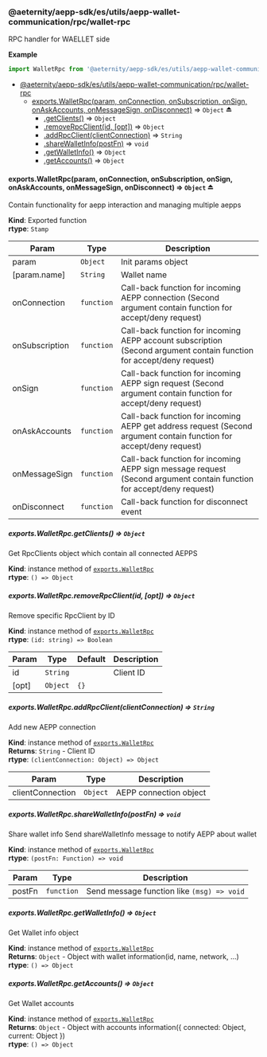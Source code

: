 <a id="module_@aeternity/aepp-sdk/es/utils/aepp-wallet-communication/rpc/wallet-rpc"></a>

### @aeternity/aepp-sdk/es/utils/aepp-wallet-communication/rpc/wallet-rpc
RPC handler for WAELLET side

**Example**  
```js
import WalletRpc from '@aeternity/aepp-sdk/es/utils/aepp-wallet-communication/rpc/wallet-rpc'
```

* [@aeternity/aepp-sdk/es/utils/aepp-wallet-communication/rpc/wallet-rpc](#module_@aeternity/aepp-sdk/es/utils/aepp-wallet-communication/rpc/wallet-rpc)
    * [exports.WalletRpc(param, onConnection, onSubscription, onSign, onAskAccounts, onMessageSign, onDisconnect)](#exp_module_@aeternity/aepp-sdk/es/utils/aepp-wallet-communication/rpc/wallet-rpc--exports.WalletRpc) ⇒ `Object` ⏏
        * [.getClients()](#module_@aeternity/aepp-sdk/es/utils/aepp-wallet-communication/rpc/wallet-rpc--exports.WalletRpc+getClients) ⇒ `Object`
        * [.removeRpcClient(id, [opt])](#module_@aeternity/aepp-sdk/es/utils/aepp-wallet-communication/rpc/wallet-rpc--exports.WalletRpc+removeRpcClient) ⇒ `Object`
        * [.addRpcClient(clientConnection)](#module_@aeternity/aepp-sdk/es/utils/aepp-wallet-communication/rpc/wallet-rpc--exports.WalletRpc+addRpcClient) ⇒ `String`
        * [.shareWalletInfo(postFn)](#module_@aeternity/aepp-sdk/es/utils/aepp-wallet-communication/rpc/wallet-rpc--exports.WalletRpc+shareWalletInfo) ⇒ `void`
        * [.getWalletInfo()](#module_@aeternity/aepp-sdk/es/utils/aepp-wallet-communication/rpc/wallet-rpc--exports.WalletRpc+getWalletInfo) ⇒ `Object`
        * [.getAccounts()](#module_@aeternity/aepp-sdk/es/utils/aepp-wallet-communication/rpc/wallet-rpc--exports.WalletRpc+getAccounts) ⇒ `Object`

<a id="exp_module_@aeternity/aepp-sdk/es/utils/aepp-wallet-communication/rpc/wallet-rpc--exports.WalletRpc"></a>

#### exports.WalletRpc(param, onConnection, onSubscription, onSign, onAskAccounts, onMessageSign, onDisconnect) ⇒ `Object` ⏏
Contain functionality for aepp interaction and managing multiple aepps

**Kind**: Exported function  
**rtype**: `Stamp`

| Param | Type | Description |
| --- | --- | --- |
| param | `Object` | Init params object |
| [param.name] | `String` | Wallet name |
| onConnection | `function` | Call-back function for incoming AEPP connection (Second argument contain function for accept/deny request) |
| onSubscription | `function` | Call-back function for incoming AEPP account subscription (Second argument contain function for accept/deny request) |
| onSign | `function` | Call-back function for incoming AEPP sign request (Second argument contain function for accept/deny request) |
| onAskAccounts | `function` | Call-back function for incoming AEPP get address request (Second argument contain function for accept/deny request) |
| onMessageSign | `function` | Call-back function for incoming AEPP sign message request (Second argument contain function for accept/deny request) |
| onDisconnect | `function` | Call-back function for disconnect event |

<a id="module_@aeternity/aepp-sdk/es/utils/aepp-wallet-communication/rpc/wallet-rpc--exports.WalletRpc+getClients"></a>

##### exports.WalletRpc.getClients() ⇒ `Object`
Get RpcClients object which contain all connected AEPPS

**Kind**: instance method of [`exports.WalletRpc`](#exp_module_@aeternity/aepp-sdk/es/utils/aepp-wallet-communication/rpc/wallet-rpc--exports.WalletRpc)  
**rtype**: `() => Object`
<a id="module_@aeternity/aepp-sdk/es/utils/aepp-wallet-communication/rpc/wallet-rpc--exports.WalletRpc+removeRpcClient"></a>

##### exports.WalletRpc.removeRpcClient(id, [opt]) ⇒ `Object`
Remove specific RpcClient by ID

**Kind**: instance method of [`exports.WalletRpc`](#exp_module_@aeternity/aepp-sdk/es/utils/aepp-wallet-communication/rpc/wallet-rpc--exports.WalletRpc)  
**rtype**: `(id: string) => Boolean`

| Param | Type | Default | Description |
| --- | --- | --- | --- |
| id | `String` |  | Client ID |
| [opt] | `Object` | <code>{}</code> |  |

<a id="module_@aeternity/aepp-sdk/es/utils/aepp-wallet-communication/rpc/wallet-rpc--exports.WalletRpc+addRpcClient"></a>

##### exports.WalletRpc.addRpcClient(clientConnection) ⇒ `String`
Add new AEPP connection

**Kind**: instance method of [`exports.WalletRpc`](#exp_module_@aeternity/aepp-sdk/es/utils/aepp-wallet-communication/rpc/wallet-rpc--exports.WalletRpc)  
**Returns**: `String` - Client ID  
**rtype**: `(clientConnection: Object) => Object`

| Param | Type | Description |
| --- | --- | --- |
| clientConnection | `Object` | AEPP connection object |

<a id="module_@aeternity/aepp-sdk/es/utils/aepp-wallet-communication/rpc/wallet-rpc--exports.WalletRpc+shareWalletInfo"></a>

##### exports.WalletRpc.shareWalletInfo(postFn) ⇒ `void`
Share wallet info
Send shareWalletInfo message to notify AEPP about wallet

**Kind**: instance method of [`exports.WalletRpc`](#exp_module_@aeternity/aepp-sdk/es/utils/aepp-wallet-communication/rpc/wallet-rpc--exports.WalletRpc)  
**rtype**: `(postFn: Function) => void`

| Param | Type | Description |
| --- | --- | --- |
| postFn | `function` | Send message function like `(msg) => void` |

<a id="module_@aeternity/aepp-sdk/es/utils/aepp-wallet-communication/rpc/wallet-rpc--exports.WalletRpc+getWalletInfo"></a>

##### exports.WalletRpc.getWalletInfo() ⇒ `Object`
Get Wallet info object

**Kind**: instance method of [`exports.WalletRpc`](#exp_module_@aeternity/aepp-sdk/es/utils/aepp-wallet-communication/rpc/wallet-rpc--exports.WalletRpc)  
**Returns**: `Object` - Object with wallet information(id, name, network, ...)  
**rtype**: `() => Object`
<a id="module_@aeternity/aepp-sdk/es/utils/aepp-wallet-communication/rpc/wallet-rpc--exports.WalletRpc+getAccounts"></a>

##### exports.WalletRpc.getAccounts() ⇒ `Object`
Get Wallet accounts

**Kind**: instance method of [`exports.WalletRpc`](#exp_module_@aeternity/aepp-sdk/es/utils/aepp-wallet-communication/rpc/wallet-rpc--exports.WalletRpc)  
**Returns**: `Object` - Object with accounts information({ connected: Object, current: Object })  
**rtype**: `() => Object`
